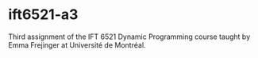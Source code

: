 # ift6521-a3
Third assignment of the IFT 6521 Dynamic Programming course taught by Emma Frejinger at Université de Montréal.
